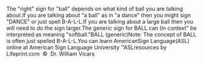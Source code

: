 The "right" sign for "ball" depends on what kind of 
			ball you are talking about.If you are talking about "a ball" as in "a dance" then you might 
			sign "DANCE" or just spell B-A-L-L.If you are talking about a large ball then you will need to do the 
			sign larger.The generic sign for BALL can (in context" be interpreted as meaning "softball."BALL (generic)Note: The concept of BALL is often just spelled B-A-L-L.You can learn AmericanSign 
		Language(ASL) online at American Sign Language University ™ASLresources 
		by Lifeprint.com  ©  Dr. William Vicars